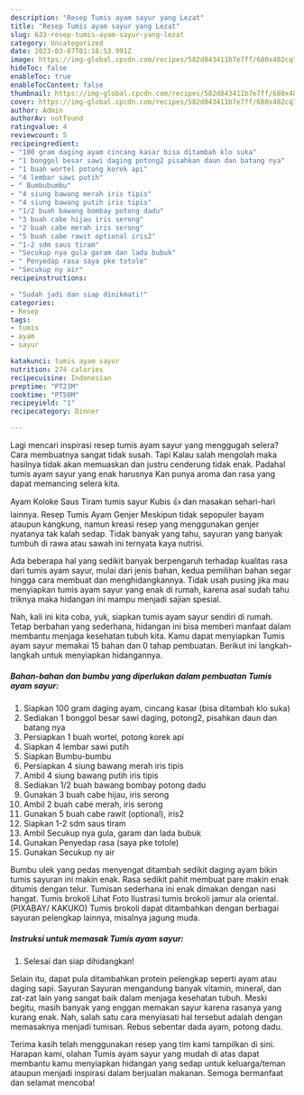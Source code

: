 ```yaml
---
description: "Resep Tumis ayam sayur yang Lezat"
title: "Resep Tumis ayam sayur yang Lezat"
slug: 633-resep-tumis-ayam-sayur-yang-lezat
category: Uncategorized
date: 2023-03-07T01:18:53.991Z
image: https://img-global.cpcdn.com/recipes/582d843411b7e7ff/680x482cq70/tumis-ayam-sayur-foto-resep-utama.jpg
hideToc: false
enableToc: true
enableTocContent: false
thumbnail: https://img-global.cpcdn.com/recipes/582d843411b7e7ff/680x482cq70/tumis-ayam-sayur-foto-resep-utama.jpg
cover: https://img-global.cpcdn.com/recipes/582d843411b7e7ff/680x482cq70/tumis-ayam-sayur-foto-resep-utama.jpg
author: Admin
authorAv: notfound
ratingvalue: 4
reviewcount: 5
recipeingredient:
- "100 gram daging ayam cincang kasar bisa ditambah klo suka"
- "1 bonggol besar sawi daging potong2 pisahkan daun dan batang nya"
- "1 buah wortel potong korek api"
- "4 lembar sawi putih"
- " Bumbubumbu"
- "4 siung bawang merah iris tipis"
- "4 siung bawang putih iris tipis"
- "1/2 buah bawang bombay potong dadu"
- "3 buah cabe hijau iris serong"
- "2 buah cabe merah iris serong"
- "5 buah cabe rawit optional iris2"
- "1-2 sdm saus tiram"
- "Secukup nya gula garam dan lada bubuk"
- " Penyedap rasa saya pke totole"
- "Secukup ny air"
recipeinstructions:

- "Sudah jadi dan siap dinikmati!"
categories:
- Resep
tags:
- tumis
- ayam
- sayur

katakunci: tumis ayam sayur 
nutrition: 274 calories
recipecuisine: Indonesian
preptime: "PT23M"
cooktime: "PT50M"
recipeyield: "1"
recipecategory: Dinner

---
```



Lagi mencari inspirasi resep tumis ayam sayur yang menggugah selera? Cara membuatnya sangat tidak susah. Tapi Kalau salah mengolah maka hasilnya tidak akan memuaskan dan justru cenderung tidak enak. Padahal tumis ayam sayur yang enak harusnya Kan punya aroma dan rasa yang dapat memancing selera kita.


Ayam Koloke Saus Tiram tumis sayur Kubis 👍 dan masakan sehari-hari lainnya. Resep Tumis Ayam Genjer Meskipun tidak sepopuler bayam ataupun kangkung, namun kreasi resep yang menggunakan genjer nyatanya tak kalah sedap. Tidak banyak yang tahu, sayuran yang banyak tumbuh di rawa atau sawah ini ternyata kaya nutrisi.

Ada beberapa hal yang sedikit banyak berpengaruh terhadap kualitas rasa dari tumis ayam sayur, mulai dari jenis bahan, kedua pemilihan bahan segar hingga cara membuat dan menghidangkannya. Tidak usah pusing jika mau menyiapkan tumis ayam sayur yang enak di rumah, karena asal sudah tahu triknya maka hidangan ini mampu menjadi sajian spesial.


Nah, kali ini kita coba, yuk, siapkan tumis ayam sayur sendiri di rumah. Tetap berbahan yang sederhana, hidangan ini bisa memberi manfaat dalam membantu menjaga kesehatan tubuh kita. Kamu dapat menyiapkan Tumis ayam sayur memakai 15 bahan dan 0 tahap pembuatan. Berikut ini langkah-langkah untuk menyiapkan hidangannya.

<!--inarticleads1-->

##### Bahan-bahan dan bumbu yang diperlukan dalam pembuatan Tumis ayam sayur:

1. Siapkan 100 gram daging ayam, cincang kasar (bisa ditambah klo suka)
1. Sediakan 1 bonggol besar sawi daging, potong2, pisahkan daun dan batang nya
1. Persiapkan 1 buah wortel, potong korek api
1. Siapkan 4 lembar sawi putih
1. Siapkan  Bumbu-bumbu
1. Persiapkan 4 siung bawang merah iris tipis
1. Ambil 4 siung bawang putih iris tipis
1. Sediakan 1/2 buah bawang bombay potong dadu
1. Gunakan 3 buah cabe hijau, iris serong
1. Ambil 2 buah cabe merah, iris serong
1. Gunakan 5 buah cabe rawit (optional), iris2
1. Siapkan 1-2 sdm saus tiram
1. Ambil Secukup nya gula, garam dan lada bubuk
1. Gunakan  Penyedap rasa (saya pke totole)
1. Gunakan Secukup ny air


Bumbu ulek yang pedas menyengat ditambah sedikit daging ayam bikin tumis sayuran ini makin enak. Rasa sedikit pahit membuat pare makin enak ditumis dengan telur. Tumisan sederhana ini enak dimakan dengan nasi hangat. Tumis brokoli Lihat Foto Ilustrasi tumis brokoli jamur ala oriental. (PIXABAY/ KAKUKO) Tumis brokoli dapat ditambahkan dengan berbagai sayuran pelengkap lainnya, misalnya jagung muda. 

<!--inarticleads2-->

##### Instruksi untuk memasak Tumis ayam sayur:


1. Selesai dan siap dihidangkan!

Selain itu, dapat pula ditambahkan protein pelengkap seperti ayam atau daging sapi. Sayuran Sayuran mengandung banyak vitamin, mineral, dan zat-zat lain yang sangat baik dalam menjaga kesehatan tubuh. Meski begitu, masih banyak yang enggan memakan sayur karena rasanya yang kurang enak. Nah, salah satu cara menyiasati hal tersebut adalah dengan memasaknya menjadi tumisan. Rebus sebentar dada ayam, potong dadu. 

Terima kasih telah menggunakan resep yang tim kami tampilkan di sini. Harapan kami, olahan Tumis ayam sayur yang mudah di atas dapat membantu kamu menyiapkan hidangan yang sedap untuk keluarga/teman ataupun menjadi inspirasi dalam berjualan makanan. Semoga bermanfaat dan selamat mencoba!
